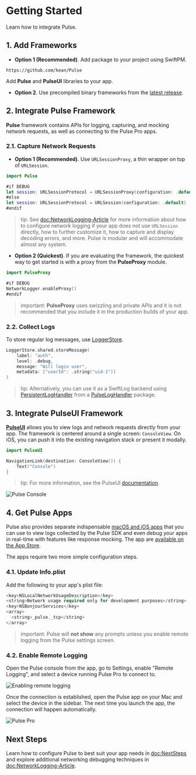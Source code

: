 # Getting Started

Learn how to integrate Pulse.

## 1. Add Frameworks

- **Option 1 (Recommended)**. Add package to your project using SwiftPM.

```
https://github.com/kean/Pulse
```

Add **Pulse** and **PulseUI** libraries to your app.

- **Option 2**. Use precompiled binary frameworks from the [latest release](https://github.com/kean/Pulse/releases).

## 2. Integrate Pulse Framework

**Pulse** framework contains APIs for logging, capturing, and mocking network requests, as well as connecting to the Pulse Pro apps.

### 2.1. Capture Network Requests

- **Option 1 (Recommended)**. Use ``URLSessionProxy``, a thin wrapper on top of `URLSession`. 

```swift
import Pulse

#if DEBUG
let session: URLSessionProtocol = URLSessionProxy(configuration: .default)
#else
let session: URLSessionProtocol = URLSession(configuration: .default)
#endif
```

> tip: See <doc:NetworkLogging-Article> for more information about how to configure network logging if your app does not use `URLSession` directly, how to further customize it, how to capture and display decoding errors, and more. Pulse is modular and will accommodate almost any system.

- **Option 2 (Quickest)**. If you are evaluating the framework, the quickest way to get started is with a proxy from the **PulseProxy** module.

```swift
import PulseProxy

#if DEBUG
NetworkLogger.enableProxy()
#endif
```

> important: **PulseProxy** uses swizzling and private APIs and it is not recommended that you include it in the production builds of your app.

### 2.2. Collect Logs

To store regular log messages, use [LoggerStore](https://kean-docs.github.io/pulse/documentation/pulse/loggerstore).

```swift
LoggerStore.shared.storeMessage(
    label: "auth",
    level: .debug,
    message: "Will login user",
    metadata: ["userId": .string("uid-1")]
)
```

> tip: Alternatively, you can use it as a SwiftLog backend using [PersistentLogHandler](https://kean-docs.github.io/pulseloghandler/documentation/pulseloghandler/persistentloghandler) from a [PulseLogHandler](https://github.com/kean/PulseLogHandler) package.

## 3. Integrate PulseUI Framework

[**PulseUI**](https://kean-docs.github.io/pulseui/documentation/pulseui/) allows you to view logs and network requests directly from your app. The framework is centered around a single screen: `ConsoleView`. On iOS, you can push it into the existing navigation stack or present it modally.

```swift
import PulseUI

NavigationLink(destination: ConsoleView()) {
    Text("Console")
}
```

> tip: For more information, see the PulseUI [documentation](https://kean-docs.github.io/pulseui/documentation/pulseui/).

![Pulse Console](pulse-console.png)

## 4. Get Pulse Apps

Pulse also provides separate indispensable [macOS and iOS apps](https://pulselogger.com) that you can use to view logs collected by the Pulse SDK and even debug your apps in real-time with features like response mocking. The app are [available on the App Store](https://apps.apple.com/us/app/pulse-network-logger/id6661031747).

The apps require two more simple configuration steps.

### 4.1. Update Info.plist

Add the following to your app's plist file:

```swift
<key>NSLocalNetworkUsageDescription</key>
<string>Network usage required only for development purposes</string>
<key>NSBonjourServices</key>
<array>
  <string>_pulse._tcp</string>
</array>
```

> important: Pulse will **not show** any prompts unless you enable remote logging from the Pulse settings screen.

### 4.2. Enable Remote Logging

Open the Pulse console from the app, go to Settings, enable "Remote Logging", and select a device running Pulse Pro to connect to.

![Enabling remote logging](remote-logging.png)

Once the connection is established, open the Pulse app on your Mac and select the device in the sidebar. The next time you launch the app, the connection will happen automatically.

![Pulse Pro](pulse-pro.png)

## Next Steps

Learn how to configure Pulse to best suit your app needs in <doc:NextSteps> and explore additional networking debugging techniques in <doc:NetworkLogging-Article>. 
